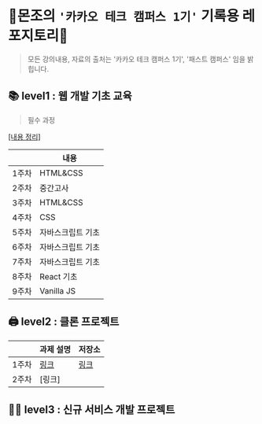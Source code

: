 # 👾몬조의 `'카카오 테크 캠퍼스 1기'` 기록용 레포지토리👾

> 모든 강의내용, 자료의 출처는 '카카오 테크 캠퍼스 1기', '패스트 캠퍼스' 임을 밝힙니다.

## 📚 level1 : 웹 개발 기초 교육

> 필수 과정

[[내용 정리]](https://github.com/monsta-zo/kakao-tech-campus-archive/blob/main/%EC%9B%B9%20%EA%B0%9C%EB%B0%9C%20%EA%B8%B0%EC%B4%88%EA%B5%90%EC%9C%A1/HTML+CSS+JS.md)

|       | 내용     | 
| ----- | -------- | 
| 1주차 | HTML&CSS | 
|2주차|중간고사||
|3주차|HTML&CSS|
|4주차|CSS|
|5주차|자바스크립트 기초| 
|6주차|자바스크립트 기초|
|7주차|자바스크립트 기초|
|8주차|React 기초|
|9주차|Vanilla JS|

## 🖨️ level2 : 클론 프로젝트
| | 과제 설명 | 저장소 |
|---|---| ---|
|1주차| [링크](https://github.com/Kakao-tech-campus-FE/Step-2.-Week-1)| [링크]()
|2주차| [링크]

## 🧑‍💻 level3 : 신규 서비스 개발 프로젝트
